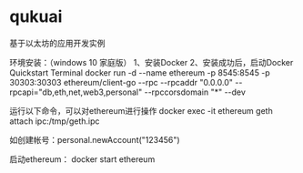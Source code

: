 # qukuai
基于以太坊的应用开发实例

环境安装：（windows 10 家庭版）
1、安装Docker 
2、安装成功后，启动Docker Quickstart Terminal
docker run -d --name ethereum -p 8545:8545 -p 30303:30303 ethereum/client-go --rpc --rpcaddr "0.0.0.0" --rpcapi="db,eth,net,web3,personal" --rpccorsdomain "*" --dev

运行以下命令，可以对ethereum进行操作
docker exec -it ethereum geth attach ipc:/tmp/geth.ipc

如创建帐号：personal.newAccount("123456")

启动ethereum：
docker start ethereum
